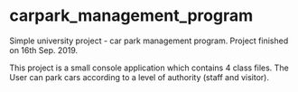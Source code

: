 # carpark_management_program
Simple university project - car park management program.
Project finished on 16th Sep. 2019. 

This project is a small console application which contains 4 class files. 
The User can park cars according to a level of authority (staff and visitor). 

